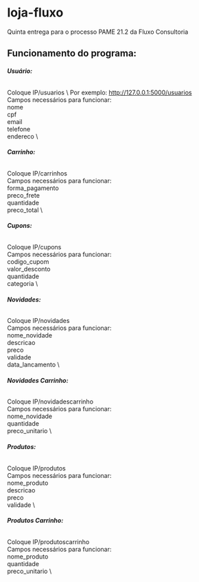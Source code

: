 # loja-fluxo
Quinta entrega para o processo PAME 21.2 da Fluxo Consultoria

## Funcionamento do programa:

###### **Usuário:** 
Coloque IP/usuarios \ 
Por exemplo: http://127.0.0.1:5000/usuarios \
Campos necessários para funcionar: \
nome \
cpf \
email \
telefone \
endereco \


###### **Carrinho:** 
Coloque IP/carrinhos \
Campos necessários para funcionar: \
forma_pagamento \
preco_frete \
quantidade \
preco_total \


###### **Cupons:** 
Coloque IP/cupons \
Campos necessários para funcionar: \
codigo_cupom \
valor_desconto \
quantidade \
categoria \

###### **Novidades:** 
Coloque IP/novidades \
Campos necessários para funcionar: \
nome_novidade \
descricao \
preco \
validade \
data_lancamento \

###### **Novidades Carrinho:** 
Coloque IP/novidadescarrinho \
Campos necessários para funcionar: \
nome_novidade \
quantidade \
preco_unitario  \

###### **Produtos:** 
Coloque IP/produtos \
Campos necessários para funcionar: \
nome_produto \
descricao \
preco \
validade \

###### **Produtos Carrinho:** 
Coloque IP/produtoscarrinho \
Campos necessários para funcionar: \
nome_produto \
quantidade \
preco_unitario  \



